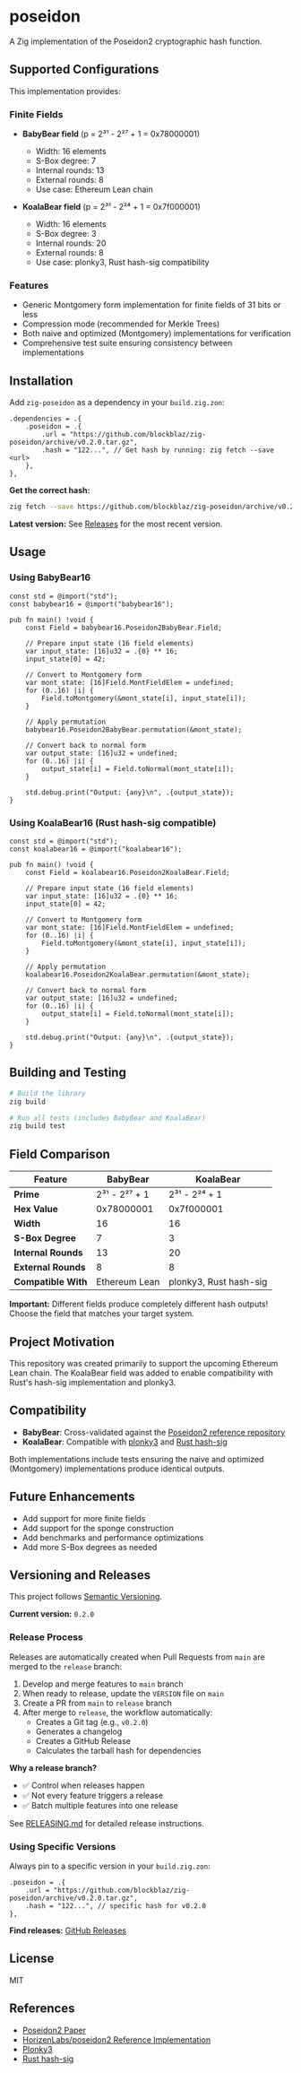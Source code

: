 # poseidon

A Zig implementation of the Poseidon2 cryptographic hash function.

## Supported Configurations

This implementation provides:

### Finite Fields

- **BabyBear field** (p = 2³¹ - 2²⁷ + 1 = 0x78000001)
  - Width: 16 elements
  - S-Box degree: 7
  - Internal rounds: 13
  - External rounds: 8
  - Use case: Ethereum Lean chain

- **KoalaBear field** (p = 2³¹ - 2²⁴ + 1 = 0x7f000001)  
  - Width: 16 elements
  - S-Box degree: 3
  - Internal rounds: 20
  - External rounds: 8
  - Use case: plonky3, Rust hash-sig compatibility

### Features

- Generic Montgomery form implementation for finite fields of 31 bits or less
- Compression mode (recommended for Merkle Trees)
- Both naive and optimized (Montgomery) implementations for verification
- Comprehensive test suite ensuring consistency between implementations

## Installation

Add `zig-poseidon` as a dependency in your `build.zig.zon`:

```zig
.dependencies = .{
    .poseidon = .{
        .url = "https://github.com/blockblaz/zig-poseidon/archive/v0.2.0.tar.gz",
        .hash = "122...", // Get hash by running: zig fetch --save <url>
    },
},
```

**Get the correct hash:**
```bash
zig fetch --save https://github.com/blockblaz/zig-poseidon/archive/v0.2.0.tar.gz
```

**Latest version:** See [Releases](https://github.com/blockblaz/zig-poseidon/releases) for the most recent version.

## Usage

### Using BabyBear16

```zig
const std = @import("std");
const babybear16 = @import("babybear16");

pub fn main() !void {
    const Field = babybear16.Poseidon2BabyBear.Field;
    
    // Prepare input state (16 field elements)
    var input_state: [16]u32 = .{0} ** 16;
    input_state[0] = 42;
    
    // Convert to Montgomery form
    var mont_state: [16]Field.MontFieldElem = undefined;
    for (0..16) |i| {
        Field.toMontgomery(&mont_state[i], input_state[i]);
    }
    
    // Apply permutation
    babybear16.Poseidon2BabyBear.permutation(&mont_state);
    
    // Convert back to normal form
    var output_state: [16]u32 = undefined;
    for (0..16) |i| {
        output_state[i] = Field.toNormal(mont_state[i]);
    }
    
    std.debug.print("Output: {any}\n", .{output_state});
}
```

### Using KoalaBear16 (Rust hash-sig compatible)

```zig
const std = @import("std");
const koalabear16 = @import("koalabear16");

pub fn main() !void {
    const Field = koalabear16.Poseidon2KoalaBear.Field;
    
    // Prepare input state (16 field elements)
    var input_state: [16]u32 = .{0} ** 16;
    input_state[0] = 42;
    
    // Convert to Montgomery form
    var mont_state: [16]Field.MontFieldElem = undefined;
    for (0..16) |i| {
        Field.toMontgomery(&mont_state[i], input_state[i]);
    }
    
    // Apply permutation
    koalabear16.Poseidon2KoalaBear.permutation(&mont_state);
    
    // Convert back to normal form
    var output_state: [16]u32 = undefined;
    for (0..16) |i| {
        output_state[i] = Field.toNormal(mont_state[i]);
    }
    
    std.debug.print("Output: {any}\n", .{output_state});
}
```

## Building and Testing

```bash
# Build the library
zig build

# Run all tests (includes BabyBear and KoalaBear)
zig build test
```

## Field Comparison

| Feature | BabyBear | KoalaBear |
|---------|----------|-----------|
| **Prime** | 2³¹ - 2²⁷ + 1 | 2³¹ - 2²⁴ + 1 |
| **Hex Value** | 0x78000001 | 0x7f000001 |
| **Width** | 16 | 16 |
| **S-Box Degree** | 7 | 3 |
| **Internal Rounds** | 13 | 20 |
| **External Rounds** | 8 | 8 |
| **Compatible With** | Ethereum Lean | plonky3, Rust hash-sig |

**Important:** Different fields produce completely different hash outputs! Choose the field that matches your target system.

## Project Motivation

This repository was created primarily to support the upcoming Ethereum Lean chain. The KoalaBear field was added to enable compatibility with Rust's hash-sig implementation and plonky3.

## Compatibility

- **BabyBear**: Cross-validated against the [Poseidon2 reference repository](https://github.com/HorizenLabs/poseidon2)
- **KoalaBear**: Compatible with [plonky3](https://github.com/Plonky3/Plonky3) and [Rust hash-sig](https://github.com/b-wagn/hash-sig)

Both implementations include tests ensuring the naive and optimized (Montgomery) implementations produce identical outputs.

## Future Enhancements

- Add support for more finite fields
- Add support for the sponge construction
- Add benchmarks and performance optimizations
- Add more S-Box degrees as needed

## Versioning and Releases

This project follows [Semantic Versioning](https://semver.org/). 

**Current version:** `0.2.0`

### Release Process

Releases are automatically created when Pull Requests from `main` are merged to the `release` branch:

1. Develop and merge features to `main` branch
2. When ready to release, update the `VERSION` file on `main`
3. Create a PR from `main` to `release` branch
4. After merge to `release`, the workflow automatically:
   - Creates a Git tag (e.g., `v0.2.0`)
   - Generates a changelog
   - Creates a GitHub Release
   - Calculates the tarball hash for dependencies

**Why a release branch?**
- ✅ Control when releases happen
- ✅ Not every feature triggers a release
- ✅ Batch multiple features into one release

See [RELEASING.md](RELEASING.md) for detailed release instructions.

### Using Specific Versions

Always pin to a specific version in your `build.zig.zon`:

```zig
.poseidon = .{
    .url = "https://github.com/blockblaz/zig-poseidon/archive/v0.2.0.tar.gz",
    .hash = "122...", // specific hash for v0.2.0
},
```

**Find releases:** [GitHub Releases](https://github.com/blockblaz/zig-poseidon/releases)

## License

MIT

## References

- [Poseidon2 Paper](https://eprint.iacr.org/2023/323)
- [HorizenLabs/poseidon2 Reference Implementation](https://github.com/HorizenLabs/poseidon2)
- [Plonky3](https://github.com/Plonky3/Plonky3)
- [Rust hash-sig](https://github.com/b-wagn/hash-sig)
